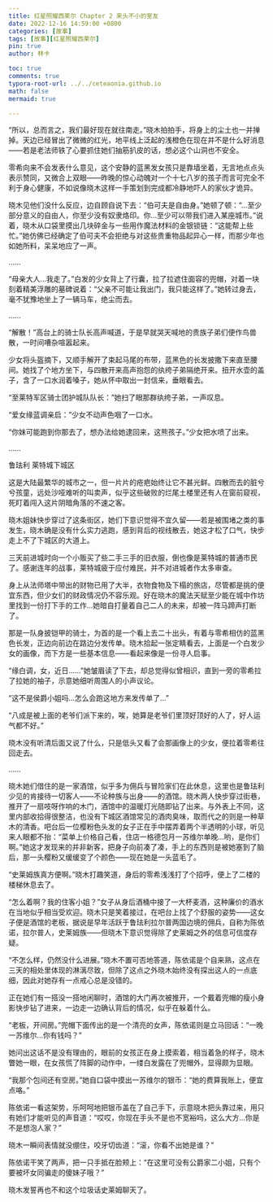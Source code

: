 ```yaml
---
title: 红星照耀西莱尔 Chapter 2 来头不小的室友
date: 2022-12-16 14:59:00 +0800
categories: [故事]
tags: [故事][红星照耀西莱尔]
pin: true
author: 林卡

toc: true
comments: true
typora-root-url: ../../ceteaonia.github.io
math: false
mermaid: true

---
```

“所以，总而言之，我们最好现在就往南走。”晓木拍拍手，将身上的尘土也一并掸掉。天边已经冒出了微微的红光，地平线上泛起的浅橙色在现在并不是什么好消息——若是老法师铁了心要抓住她们抽筋扒皮的话，想必这个山洞也不安全。

零希向来不会发表什么意见，这个安静的蓝黑发女孩只是靠墙坐着，无言地点点头表示赞同，又微合上双眼——昨晚的惊心动魄对一个十七八岁的孩子而言可完全不利于身心健康，不如说像晓木这样一手策划到完成都冷静地吓人的家伙才诡异。

晓木见他们没什么反应，边自顾自说下去：“伯可夫是自由身。”她顿了顿：“…至少部分意义的自由人，你至少没有奴隶烙印。你…至少可以带我们进入某座城市。”说着，晓木从口袋里摸出几块碎金与一些用作魔法材料的金银锁链：“这能帮上些忙。”她仿佛已经确定了伯可夫不会拒绝与对这些贵重物品起异心一样，而那少年也如她所料，呆呆地应了一声。

……

“母亲大人…我走了。”白发的少女背上了行囊，拉了拉遮住面容的兜帽，对着一块刻着精美浮雕的墓碑说着：“父亲不可能让我出门，我只能这样了。”她转过身去，毫不犹豫地坐上了一辆马车，绝尘而去。

……

“解散！”高台上的骑士队长高声喊道，于是早就哭天喊地的贵族子弟们便作鸟兽散，一时间嘈杂喧嚣起来。

少女将头盔摘下，又顺手解开了束起马尾的布带，蓝黑色的长发披撒下来直至腰间。她找了个地方坐下，与四散开来高声抱怨的纨绔子弟隔绝开来。扭开水壶的盖子，含了一口水润着嗓子，她从怀中取出一封信来，垂眼看去。

“至莱特军区骑士团护城队队长：”她扫了眼那群纨绔子弟，一声叹息。

“爱女缘蓝调亲启：”少女不动声色咽了一口水。

“你妹可能跑到你那去了，想办法给她逮回来，这熊孩子。”少女把水喷了出来。

……

鲁珐利 莱特城下城区

这是大陆最繁华的城市之一，但一片片的疮疤始终让它不甚光鲜。四散而去的脏兮兮孩童，远处沙哑难听的叫卖声，似乎这些破败的烂尾土楼里还有人在窗前窥视，死盯着闯入这片阴暗角落的不速之客。

晓木姐妹快步穿过了这条街区，她们下意识觉得不宜久留——若是被围堵之类的事发生，晓木确是没有什么实力逃跑，感到背后的视线散去，她这才松了口气，快步走上不了下城区的大道上。

三天前进城时向一个小贩买了些二手三手的旧衣服，倒也像是莱特城的普通市民了。感谢连年的战事，莱特城疲于应付难民，并不对进城者作太多审查。

身上从法师塔中带出的财物已用了大半，衣物食物及下榻的旅店，尽管都是挑的便宜东西，但少女们的财政情况仍不容乐观。好在晓木的魔法天赋至少能在城中作坊里找到一份打下手的工作…她暗自打量着自己二人的未来，却被一阵马蹄声打断了。

那是一队身披铠甲的骑士，为首的是一个看上去二十出头，有着与零希相仿的蓝黑色长发，正边向前边在路边分发传单。晓木拾起一张定睛看去，上面是一个白发少女的画像，而下方是一些基本信息——看起来像是一份寻人启事。

“缘白调，女，近日……”她皱眉读了下去，却总觉得似曾相识，直到一旁的零希拉了拉她的袖子，示意她细听周围人的小声议论。

“这不是侯爵小姐吗…怎么会跑这地方来发传单了…”

“八成是被上面的老爷们派下来的，唉，她算是老爷们里顶好顶好的人了，好人运气都不好。”

晓木没有听清后面又说了什么，只是低头又看了会那画像上的少女，便拉着零希往回走去。

……

晓木她们借住的是一家酒馆，似乎多为佣兵与冒险家们在此休息，这里也是鲁珐利少见的肯接待一切客人——不论种族与出身——的酒馆。晓木两人快步穿过街巷，推开了一扇吱呀作响的木门，酒馆中的温暖灯光随即钻了出来。与外表上不同，这里内部收拾得很整洁，也没有下城区酒馆常见的酒肉臭味，取而代之的则是一种草木的清香。吧台后一位樱粉色头发的女子正在手中摆弄着两个半透明的小球，听见来人眼都不抬：“菜单上价格自己看，住店一格德包月一苏维尔单晚…哟，是你们啊。”她这才发现来的并非新客，把身子向前凑了凑，手上的东西则是被她塞到了脑后，那一头樱粉又缓缓变了个颜色——现在她是一头蓝毛了。

“史莱姆族真方便啊。”晓木打趣笑道，身后的零希浅浅打了个招呼，便上了二楼的楼梯休息去了。

“怎么着啊？我的住客小姐？”女子从身后酒桶中接了一大杯麦酒，这种廉价的酒水在当地似乎相当受欢迎。晓木只是笑着接过，在吧台上找了个舒服的姿势——这女子便是酒馆的老板，据说是早年活跃于鲁珐利拉尔普两国边境的佣兵，自称为陈依诺，拉尔普人，史莱姆族——但晓木下意识觉得除了史莱姆之外的信息可信度存疑。

“不怎么样，仍然没什么进展。”晓木不置可否地答道，陈依诺是个自来熟，这点在三天的相处里体现的淋漓尽致，但除了这点之外晓木始终没有探出这人的一点底细，因此对她存有一点戒心总是没错的。

正在她们有一搭没一搭地闲聊时，酒馆的大门再次被推开，一个戴着兜帽的瘦小身影快步钻了进来，一边走一边确认背后的情况，似乎在躲着什么。

“老板，开间房。”兜帽下面传出的是一个清亮的女声，陈依诺则是立马回话：“一晚一苏维尔…你有钱吗？”

她问出这话不是没有理由的，眼前的女孩正在身上摸索着，相当着急的样子，晓木瞥她一眼，在女孩慌了阵脚的动作中，一缕白发露在了兜帽外，显得颇为显眼。

“我那个包间还有空房。”她自口袋中摸出一苏维尔的银币：“她的费算我账上，便宜点咯。”

陈依诺一看这架势，乐呵呵地把银币盖在了自己手下，示意晓木把头靠过来，用只有她们才能听见的声音道：“哎哎，你现在手头不是也不宽裕吗，这么大方…你是不是想泡人家？”

晓木一瞬间表情就没绷住，咬牙切齿道：“滚，你看不出她是谁？”

陈依诺干笑了两声，把一只手抵在脸颊上：“在这里可没有公爵家二小姐，只有个要被坏女同骗走的傻妹子哦？”

晓木发誓再也不和这个垃圾话史莱姆聊天了。